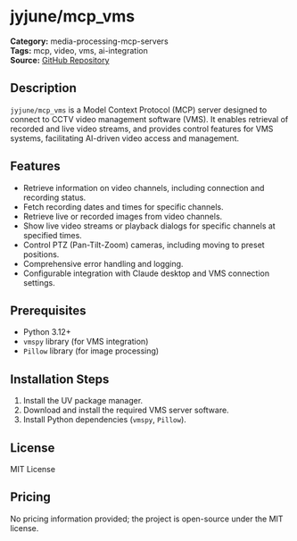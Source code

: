 # jyjune/mcp_vms

**Category:** media-processing-mcp-servers  
**Tags:** mcp, video, vms, ai-integration  
**Source:** [GitHub Repository](https://github.com/jyjune/mcp_vms)

## Description
`jyjune/mcp_vms` is a Model Context Protocol (MCP) server designed to connect to CCTV video management software (VMS). It enables retrieval of recorded and live video streams, and provides control features for VMS systems, facilitating AI-driven video access and management.

## Features
- Retrieve information on video channels, including connection and recording status.
- Fetch recording dates and times for specific channels.
- Retrieve live or recorded images from video channels.
- Show live video streams or playback dialogs for specific channels at specified times.
- Control PTZ (Pan-Tilt-Zoom) cameras, including moving to preset positions.
- Comprehensive error handling and logging.
- Configurable integration with Claude desktop and VMS connection settings.

## Prerequisites
- Python 3.12+
- `vmspy` library (for VMS integration)
- `Pillow` library (for image processing)

## Installation Steps
1. Install the UV package manager.
2. Download and install the required VMS server software.
3. Install Python dependencies (`vmspy`, `Pillow`).

## License
MIT License

## Pricing
No pricing information provided; the project is open-source under the MIT license.